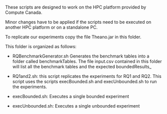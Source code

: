 These scripts are designed to work on the HPC platform provided by Compute Canada.

Minor changes have to be applied if the scripts need to be executed on another HPC platform or on a standalone PC.


To replicate our experiments copy the file Theano.jar in this folder.

This folder is organized as follows:

- RQBenchmarkGenerator.sh Generates the benchmark tables into a folder called benchmarkTables. The file input.csv contained in this folder will list all the benchmark tables and the expected boundedResults_

- RQ1and2.sh: this script replicates the experiments for RQ1 and RQ2. This script uses the scripts execBounded.sh and execUnbounded.sh to run the experiments.

- execBounded.sh: Executes a single bounded experiment

- execUnbounded.sh: Executes a single unbounded experiment
